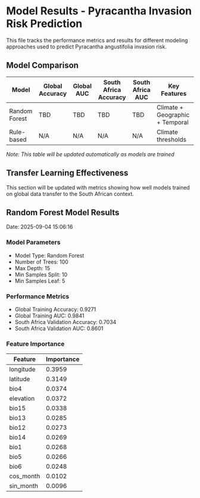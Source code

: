 # Model Results - Pyracantha Invasion Risk Prediction

This file tracks the performance metrics and results for different modeling approaches used to predict Pyracantha angustifolia invasion risk.

## Model Comparison

| Model         | Global Accuracy | Global AUC | South Africa Accuracy | South Africa AUC | Key Features                    |
| ------------- | --------------- | ---------- | --------------------- | ---------------- | ------------------------------- |
| Random Forest | TBD             | TBD        | TBD                   | TBD              | Climate + Geographic + Temporal |
| Rule-based    | N/A             | N/A        | N/A                   | N/A              | Climate thresholds              |

_Note: This table will be updated automatically as models are trained_

## Transfer Learning Effectiveness

This section will be updated with metrics showing how well models trained on global data transfer to the South African context.

## Random Forest Model Results

Date: 2025-09-04 15:06:16

### Model Parameters

- Model Type: Random Forest
- Number of Trees: 100
- Max Depth: 15
- Min Samples Split: 10
- Min Samples Leaf: 5

### Performance Metrics

- Global Training Accuracy: 0.9271
- Global Training AUC: 0.9841
- South Africa Validation Accuracy: 0.7034
- South Africa Validation AUC: 0.8601

### Feature Importance

| Feature   | Importance |
| --------- | ---------- |
| longitude | 0.3959     |
| latitude  | 0.3149     |
| bio4      | 0.0374     |
| elevation | 0.0372     |
| bio15     | 0.0338     |
| bio13     | 0.0285     |
| bio12     | 0.0273     |
| bio14     | 0.0269     |
| bio1      | 0.0268     |
| bio5      | 0.0266     |
| bio6      | 0.0248     |
| cos_month | 0.0102     |
| sin_month | 0.0096     |
